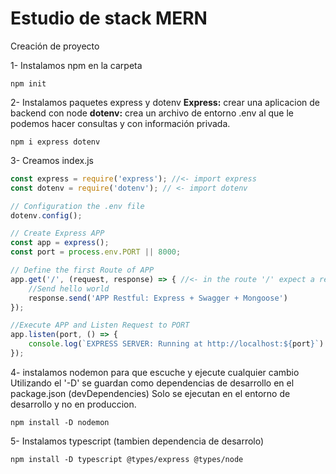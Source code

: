 # Estudio de stack MERN 

Creación de proyecto

1- Instalamos npm en la carpeta

```
npm init
```

2- Instalamos paquetes express y dotenv
**Express:** crear una aplicacion de backend con node
**dotenv:**  crea un archivo de entorno .env al que le podemos hacer consultas y con información privada.

```
npm i express dotenv
```

3- Creamos index.js
```js
const express = require('express'); //<- import express
const dotenv = require('dotenv'); // <- import dotenv

// Configuration the .env file
dotenv.config();  

// Create Express APP
const app = express(); 
const port = process.env.PORT || 8000;

// Define the first Route of APP
app.get('/', (request, response) => { //<- in the route '/' expect a request and respond a response
    //Send hello world
    response.send('APP Restful: Express + Swagger + Mongoose')
});

//Execute APP and Listen Request to PORT
app.listen(port, () => {
    console.log(`EXPRESS SERVER: Running at http://localhost:${port}`)
});

```

4- instalamos nodemon para que escuche y ejecute cualquier cambio
Utilizando el '-D' se guardan como dependencias de desarrollo en el package.json (devDependencies)
Solo se ejecutan en el entorno de desarrollo y no en produccion.

```
npm install -D nodemon 
```

5- Instalamos typescript (tambien dependencia de desarrolo)
```
npm install -D typescript @types/express @types/node
```